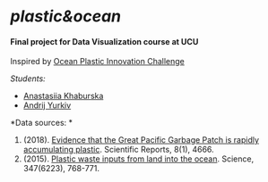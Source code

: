 # *plastic&ocean*
#### Final project for Data Visualization course at UCU

Inspired by [Ocean Plastic Innovation Challenge](https://www.nationalgeographic.org/funding-opportunities/innovation-challenges/plastic/dataviz/) 

*Students:*
- [Anastasiia Khaburska](https://github.com/Anastasiia-Khab)
- [Andrij Yurkiv](https://github.com/andreyurkiv)


*Data sources: *
1. (2018). [Evidence that the Great Pacific Garbage Patch is rapidly accumulating plastic](https://www.nature.com/articles/s41598-018-22939-w). Scientific Reports, 8(1), 4666.
2. (2015). [Plastic waste inputs from land into the ocean](http://science.sciencemag.org/content/347/6223/768). Science, 347(6223), 768-771.
